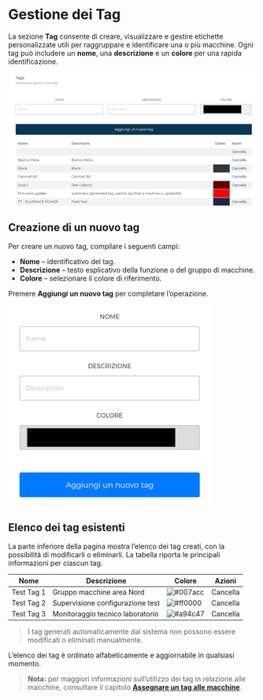 # Gestione dei Tag

La sezione **Tag** consente di creare, visualizzare e gestire etichette personalizzate utili per raggruppare e identificare una o più macchine.
Ogni tag può includere un **nome**, una **descrizione** e un **colore** per una rapida identificazione.

<kbd>![Gestione Tag](_images/tags-01.png)</kbd>

## Creazione di un nuovo tag

Per creare un nuovo tag, compilare i seguenti campi:

* **Nome** – identificativo del tag.
* **Descrizione** – testo esplicativo della funzione o del gruppo di macchine.
* **Colore** – selezionare il colore di riferimento.

Premere **Aggiungi un nuovo tag** per completare l’operazione.

<kbd>![Crea Nuovo Tag](_images/tags-aggiungi.png)</kbd>

## Elenco dei tag esistenti

La parte inferiore della pagina mostra l’elenco dei tag creati, con la possibilità di modificarli o eliminarli.
La tabella riporta le principali informazioni per ciascun tag.

| Nome       | Descrizione                      | Colore                                                   | Azioni   |
| ---------- | -------------------------------- | -------------------------------------------------------- | -------- |
| Test Tag 1 | Gruppo macchine area Nord        | ![#007acc](https://placehold.co/15x15/007acc/007acc.png) | Cancella |
| Test Tag 2 | Supervisione configurazione test | ![#ff0000](https://placehold.co/15x15/ff0000/ff0000.png) | Cancella |
| Test Tag 3 | Monitoraggio tecnico laboratorio | ![#a94c47](https://placehold.co/15x15/a94c47/a94c47.png) | Cancella |

> I tag generati automaticamente dal sistema non possono essere modificati o eliminati manualmente.

L’elenco dei tag è ordinato alfabeticamente e aggiornabile in qualsiasi momento.


> **Nota:** per maggiori informazioni sull’utilizzo dei tag in relazione alle macchine, consultare il capitolo [**Assegnare un tag alle macchine**](https://carimali.github.io/wiki/#/docs-it/machines?id=azioni-sulle-macchine).
